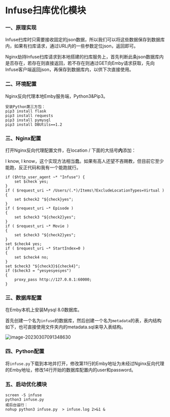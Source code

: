 # Infuse扫库优化模块

### 一、原理实现

Infuse扫库时只需要接收固定的json数据，所以我们可以将这些数据保存到数据库内，如果有扫库请求，通过URL内的一些参数定位json，返回即可。

Nginx劫持Infuse扫库请求到本地搭建的扫库服务上，首先判断此条json数据库内是否存在，若存在则直接返回，若不存在则通过GET向Emby请求获取，先向Infuse客户端返回json，再保存到数据库内，以供下次直接使用。

### 二、环境配置

Nginx反向代理本地Emby服务端，Python3&Pip3。

```
安装Python第三方包：
pip3 install flask
pip3 install requests
pip3 install pymysql
pip3 install DBUtils==1.2
```

### 三、Nginx配置

打开Nginx反向代理配置文件，在location / 下面的大括号**内**添加：

I know, I know，这个实现方法相当蠢。如果有高人还望不吝赐教，但目前它至少能跑，反正代码和我有一个能跑就行。

```
if ($http_user_agent ~* "Infuse") {
	set $check yes;
}
if ( $request_uri ~* /Users/(.*)/Items\?ExcludeLocationTypes=Virtual )
{
  	set $check2 "${check}yes";
}
if ( $request_uri ~* Episode )
{
  	set $check3 "${check2}yes";
}
if ( $request_uri ~* Movie )
{
  	set $check3 "${check2}yes";
}
set $check4 yes;
if ( $request_uri ~* StartIndex=0 )
{
  	set $check4 no;
}
set $check3 "${check3}${check4}";
if ($check3 = "yesyesyesyes")
{
	proxy_pass http://127.0.0.1:60000;
}
```

### 三、数据库配置

在Emby本机上安装Mysql 8.0数据库。

首先创建一个名为`infuse`的数据库，然后创建一个名为`metadata`的表，表内结构如下，也可直接使用文件夹内的metadata.sql来导入表结构。

![image-20230307091348630](C:\Users\ChengYifei\AppData\Roaming\Typora\typora-user-images\image-20230307091348630.png)

### 四、Python配置

将`infuse.py`下载到本地并打开，修改第11行的Emby地址为未经过Nginx反向代理的Emby地址，修改14行开始的数据库配置内的user和password。

### 五、启动优化模块

```
screen -S infuse 
python3 infuse.py
或后台运行：
nohup python3 infuse.py  > infuse.log 2>&1 &
```